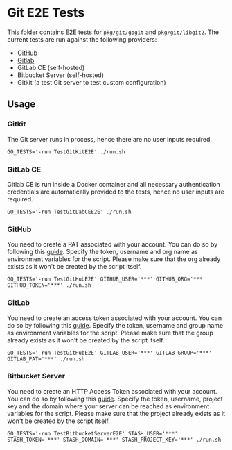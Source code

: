 # Git E2E Tests

This folder contains E2E tests for `pkg/git/gogit` and `pkg/git/libgit2`. The current
tests are run against the following providers:

* [GitHub](https://github.com)
* [Gitlab](https://gitlab.com)
* GitLab CE (self-hosted)
* Bitbucket Server (self-hosted)
* Gitkit (a test Git server to test custom configuration)

## Usage

### Gitkit
The Git server runs in process, hence there are no user inputs required.
```
GO_TESTS='-run TestGitKitE2E' ./run.sh
```

### GitLab CE
Gitlab CE is run inside a Docker container and all necessary authentication credentials
are automatically provided to the tests, hence no user inputs are required.
```
GO_TESTS='-run TestGitLabCEE2E' ./run.sh
```

### GitHub
You need to create a PAT associated with your account. You can do so by following this
[guide](https://docs.github.com/en/authentication/keeping-your-account-and-data-secure/creating-a-personal-access-token).
Specify the token, username and org name as environment variables for the script. Please make sure that the
org already exists as it won't be created by the script itself.
```
GO_TESTS='-run TestGitHubE2E' GITHUB_USER='***' GITHUB_ORG='***' GITHUB_TOKEN='***' ./run.sh 
```

### GitLab
You need to create an access token associated with your account. You can do so by following this
[guide](https://docs.gitlab.com/ee/user/project/settings/project_access_tokens.html).
Specify the token, username and group name as environment variables for the script. Please make sure that the
group already exists as it won't be created by the script itself.
```
GO_TESTS='-run TestGitHubE2E' GITLAB_USER='***' GITLAB_GROUP='***' GITLAB_PAT='***' ./run.sh 
```

### Bitbucket Server
You need to create an HTTP Access Token associated with your account. You can do so by following this
[guide](https://confluence.atlassian.com/bitbucketserver/personal-access-tokens-939515499.html).
Specify the token, username, project key and the domain where your server can be reached as
environment variables for the script. Please make sure that the project already exists as it
won't be created by the script itself.
```
GO_TESTS='-run TestBitbucketServerE2E' STASH_USER='***' STASH_TOKEN='***' STASH_DOMAIN='***' STASH_PROJECT_KEY='***' ./run.sh
```
